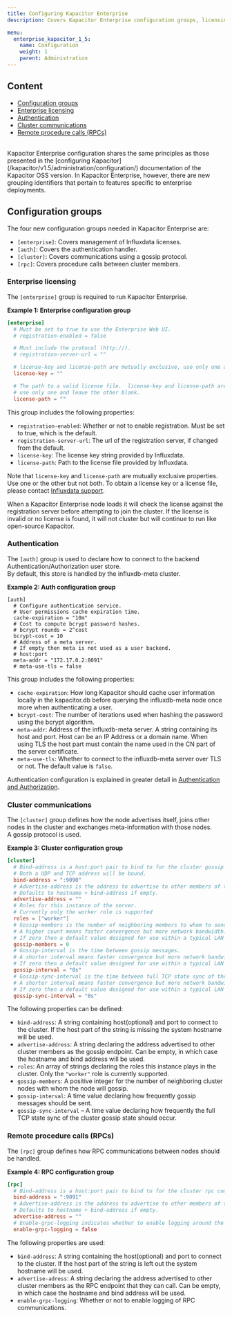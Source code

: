 ```yaml
---
title: Configuring Kapacitor Enterprise
description: Covers Kapacitor Enterprise configuration groups, licensing, authentication, cluster communications, and remote procedure calls (RPCs).

menu:
  enterprise_kapacitor_1_5:
    name: Configuration
    weight: 1
    parent: Administration
---
```


## Content

* [Configuration groups](#configuration-groups)
* [Enterprise licensing](#enterprise-licensing)
* [Authentication](#authentication)
* [Cluster communications](#cluster-communications)
* [Remote procedure calls (RPCs)](#remote-procedure-calls-rpcs)

<br/>
Kapacitor Enterprise configuration shares the same principles as those presented
in the [configuring Kapacitor](/kapacitor/v1.5/administration/configuration/)
documentation of the Kapacitor OSS version.
In Kapacitor Enterprise, however, there are new grouping identifiers that pertain
to features specific to enterprise deployments.

## Configuration groups

The four new configuration groups needed in Kapacitor Enterprise are:

* `[enterprise]`: Covers management of Influxdata licenses.
* `[auth]`: Covers the authentication handler.
* `[cluster]`: Covers communications using a gossip protocol.
* `[rpc]`: Covers procedure calls between cluster members.

### Enterprise licensing

The `[enterprise]` group is required to run Kapacitor Enterprise.  

**Example 1: Enterprise configuration group**
```toml
[enterprise]
  # Must be set to true to use the Enterprise Web UI.
  # registration-enabled = false

  # Must include the protocol (http://).
  # registration-server-url = ""

  # license-key and license-path are mutually exclusive, use only one and leave the other blank.
  license-key = ""

  # The path to a valid license file.  license-key and license-path are mutually exclusive,
  # use only one and leave the other blank.
  license-path = ""
```

This group includes the following properties:

* `registration-enabled`: Whether or not to enable registration.  Must be set to true, which is the default.
* `registration-server-url`: The url of the registration server, if changed from the default.
* `license-key`: The license key string provided by Influxdata.
* `license-path`: Path to the license file provided by Influxdata.

Note that `license-key` and `license-path` are mutually exclusive properties.
Use one or the other but not both.  To obtain a license key or a license file,
please contact [Influxdata support](mailto:Support@InfluxData.com).

When a Kapacitor Enterprise node loads it will check the license against the
registration server before attempting to join the cluster. If the license is
invalid or no license is found, it will not cluster but will continue to run
like open-source Kapacitor.

### Authentication

The `[auth]` group is used to declare how to connect to the backend
Authentication/Authorization user store.  
By default, this store is handled by the influxdb-meta cluster.

**Example 2: Auth configuration group**
```
[auth]
  # Configure authentication service.
  # User permissions cache expiration time.
  cache-expiration = "10m"
  # Cost to compute bcrypt password hashes.
  # bcrypt rounds = 2^cost
  bcrypt-cost = 10
  # Address of a meta server.
  # If empty then meta is not used as a user backend.
  # host:port
  meta-addr = "172.17.0.2:8091"
  # meta-use-tls = false
```

This group includes the following properties:

* `cache-expiration`: How long Kapacitor should cache user information locally in the kapacitor.db before querying the influxdb-meta node once more when authenticating a user.
* `bcrypt-cost`: The number of iterations used when hashing the password using the bcrypt algorithm.
* `meta-addr`: Address of the influxdb-meta server.  A string containing its host and port. Host can be an IP Address or a domain name.  When using TLS the host part must contain the name used in the CN part of the server certificate.
* `meta-use-tls`: Whether to connect to the influxdb-meta server over TLS or not. The default value is `false`.

Authentication configuration is explained in greater detail in
[Authentication and Authorization](/enterprise_kapacitor/v1.5/administration/auth/).


### Cluster communications

The `[cluster]` group defines how the node advertises itself, joins other
nodes in the cluster and exchanges meta-information with those nodes.  
A gossip protocol is used.

**Example 3: Cluster configuration group**
```toml
[cluster]
  # Bind-address is a host:port pair to bind to for the cluster gossip communitcation.
  # Both a UDP and TCP address will be bound.
  bind-address = ":9090"
  # Advertise-address is the address to advertise to other members of the cluster for this member's gossip endpoint.
  # Defaults to hostname + bind-address if empty.
  advertise-address = ""
  # Roles for this instance of the server.
  # Currently only the worker role is supported
  roles = ["worker"]
  # Gossip-members is the number of neighboring members to whom to send gossip messages.
  # A higher count means faster convergence but more network bandwidth.
  # If zero then a default value designed for use within a typical LAN network is chosen.
  gossip-members = 0
  # Gossip-interval is the time between gossip messages.
  # A shorter interval means faster convergence but more network bandwidth.
  # If zero then a default value designed for use within a typical LAN network is chosen.
  gossip-interval = "0s"
  # Gossip-sync-interval is the time between full TCP state sync of the cluster gossip state.
  # A shorter interval means faster convergence but more network bandwidth.
  # If zero then a default value designed for use within a typical LAN network is chosen.
  gossip-sync-interval = "0s"

```

The following properties can be defined:

* `bind-address`: A string containing host(optional) and port to connect to the cluster.  If the host part of the string is missing the system hostname will be used.
* `advertise-address`: A string declaring the address advertised to other cluster members as the gossip endpoint.  Can be empty, in which case the hostname and bind address will be used.
* `roles`: An array of strings declaring the roles this instance plays in the cluster.  Only the `"worker"` role is currently supported.
* `gossip-members`: A positive integer for the number of neighboring cluster nodes with whom the node will gossip.
* `gossip-interval`: A time value declaring how frequently gossip messages should be sent.
* `gossip-sync-interval` &ndash; A time value declaring how frequently the full TCP state sync of the cluster gossip state should occur.

### Remote procedure calls (RPCs)

The `[rpc]` group defines how RPC communications between nodes should be handled.

**Example 4: RPC configuration group**
```toml
[rpc]
  # Bind-address is a host:port pair to bind to for the cluster rpc communitcation.
  bind-address = ":9091"
  # Advertise-address is the address to advertise to other members of the cluster for this member's rpc endpoint.
  # Defaults to hostname + bind-address if empty.
  advertise-address = ""
  # Enable-grpc-logging indicates whether to enable logging around the rpc communitcation.
  enable-grpc-logging = false

```

The following properties are used:

* `bind-address`: A string containing the host(optional) and port to connect to the cluster. If the host part of the string is left out the system hostname will be used.
* `advertise-adress`: A string declaring the address advertised to other cluster members as the RPC endpoint that they can call. Can be empty, in which case the hostname and bind address will be used.
* `enable-grpc-logging`: Whether or not to enable logging of RPC communications.
